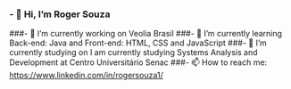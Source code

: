 ### - 👋 Hi, I’m Roger Souza
###- 🔭 I’m currently working on Veolia Brasil
###- 🌱 I’m currently learning Back-end: Java and Front-end: HTML, CSS and JavaScript
###- 👀 I’m currently studying on I am currently studying Systems Analysis and Development at Centro Universitário Senac
###- 📫 How to reach me: https://www.linkedin.com/in/rogersouza1/
